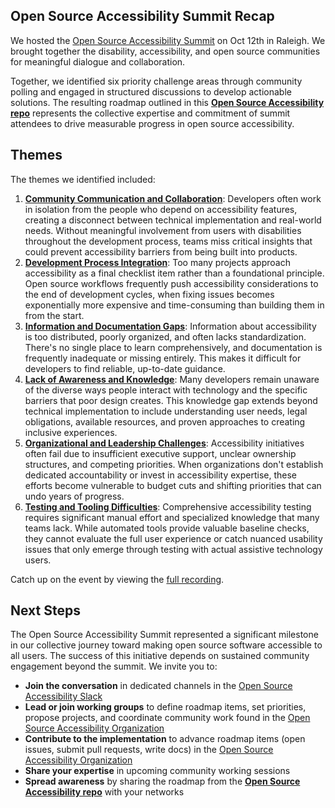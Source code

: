 ## Open Source Accessibility Summit Recap
We hosted the [Open Source Accessibility Summit](https://2025.allthingsopen.org/open-source-accessibility-summit) on Oct 12th in Raleigh. We brought together the disability, accessibility, and open source communities for meaningful dialogue and collaboration.

Together, we identified six priority challenge areas through community polling and engaged in structured discussions to develop actionable solutions. The resulting roadmap outlined in this  **[Open Source Accessibility repo](https://github.com/open-source-accessibility/open-source-accessibility)** represents the collective expertise and commitment of summit attendees to drive measurable progress in open source accessibility.

## Themes
The themes we identified included:

1. **[Community Communication and Collaboration](https://github.com/open-source-accessibility/open-source-accessibility/blob/main/Themes/community-communication-and-collaboration/community-communication-and-collaboration.md)**: Developers often work in isolation from the people who depend on accessibility features, creating a disconnect between technical implementation and real-world needs. Without meaningful involvement from users with disabilities throughout the development process, teams miss critical insights that could prevent accessibility barriers from being built into products.
2. **[Development Process Integration](https://github.com/open-source-accessibility/open-source-accessibility/blob/main/Themes/development-process-integration/development-process-integration.md)**: Too many projects approach accessibility as a final checklist item rather than a foundational principle. Open source workflows frequently push accessibility considerations to the end of development cycles, when fixing issues becomes exponentially more expensive and time-consuming than building them in from the start.
3. **[Information and Documentation Gaps](https://github.com/open-source-accessibility/open-source-accessibility/blob/main/Themes/information-and-documentation-gaps/information-and-documentation-gaps.md)**: Information about accessibility is too distributed, poorly organized, and often lacks standardization. There's no single place to learn comprehensively, and documentation is frequently inadequate or missing entirely. This makes it difficult for developers to find reliable, up-to-date guidance.
4. **[Lack of Awareness and Knowledge](https://github.com/open-source-accessibility/open-source-accessibility/blob/main/Themes/lack-of-awareness-and-knowledge/lack-of-awareness-and-knowledge.md)**: Many developers remain unaware of the diverse ways people interact with technology and the specific barriers that poor design creates. This knowledge gap extends beyond technical implementation to include understanding user needs, legal obligations, available resources, and proven approaches to creating inclusive experiences.
5. **[Organizational and Leadership Challenges](https://github.com/open-source-accessibility/open-source-accessibility/blob/main/Themes/organizational-and-leadership-challenges/organizational-and-leadership-challenges.md)**: Accessibility initiatives often fail due to insufficient executive support, unclear ownership structures, and competing priorities. When organizations don't establish dedicated accountability or invest in accessibility expertise, these efforts become vulnerable to budget cuts and shifting priorities that can undo years of progress.
6. **[Testing and Tooling Difficulties](https://github.com/open-source-accessibility/open-source-accessibility/blob/main/Themes/testing-and-tooling-difficulties/testing-and-tooling-difficulties.md)**: Comprehensive accessibility testing requires significant manual effort and specialized knowledge that many teams lack. While automated tools provide valuable baseline checks, they cannot evaluate the full user experience or catch nuanced usability issues that only emerge through testing with actual assistive technology users.

Catch up on the event by viewing the [full recording](https://www.youtube.com/watch?v=6oaemzF7Q9s).


## Next Steps
The Open Source Accessibility Summit represented a significant milestone in our collective journey toward making open source software accessible to all users. The success of this initiative depends on sustained community engagement beyond the summit. We invite you to:

* **Join the conversation** in dedicated channels in the [Open Source Accessibility Slack](https://join.slack.com/t/opensourceacc-kab3997/shared_invite/zt-39veighf6-ANp0KNyuMnITxGYMGCGFIA)
* **Lead or join working groups** to define roadmap items, set priorities, propose projects, and coordinate community work found in the [Open Source Accessibility Organization](https://github.com/open-source-accessibility)
* **Contribute to the implementation** to advance roadmap items (open issues, submit pull requests, write docs) in the [Open Source Accessibility Organization](https://github.com/open-source-accessibility)
* **Share your expertise** in upcoming community working sessions
* **Spread awareness** by sharing the roadmap from the **[Open Source Accessibility repo](https://github.com/open-source-accessibility/open-source-accessibility)** with your networks
